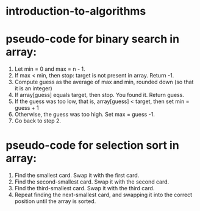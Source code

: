 # introduction-to-algorithms
# pseudo-code for binary search in array:
1. Let min = 0 and max = n - 1.
2. If max < min, then stop: target is not present in array. Return -1.
3. Compute guess as the average of max and min, rounded down (so that it is an integer)
4. If array[guess] equals target, then stop. You found it. Return guess.
5. If the guess was too low, that is, array[guess] < target, then set min = guess + 1
6. Otherwise, the guess was too high. Set max = guess -1.
7. Go back to step 2.

# pseudo-code for selection sort in array:
1. Find the smallest card. Swap it with the first card.
2. Find the second-smallest card. Swap it with the second card.
3. Find the third-smallest card. Swap it with the third card.
4. Repeat finding the next-smallest card, and swapping it into the correct position until the array is sorted.
